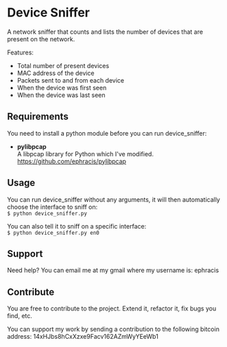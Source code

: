 Device Sniffer
==============

A network sniffer that counts and lists the number of devices that are present on the network.

Features:
* Total number of present devices
* MAC address of the device
* Packets sent to and from each device
* When the device was first seen
* When the device was last seen

## Requirements

You need to install a python module before you can run device_sniffer:

* **pylibpcap**<br/>
 A libpcap library for Python which I've modified.<br/>
 https://github.com/ephracis/pylibpcap


## Usage

You can run device_sniffer without any arguments, it will then automatically choose the interface to sniff on:<br/>
`$ python device_sniffer.py`

You can also tell it to sniff on a specific interface:<br/>
`$ python device_sniffer.py en0`

## Support

Need help? You can email me at my gmail where my username is: ephracis

## Contribute

You are free to contribute to the project. Extend it, refactor it, fix bugs you find, etc.

You can support my work by sending a contribution to the following bitcoin address:
14xHJbs8hCxXzxe9Facv162AZmWyYEeWb1

